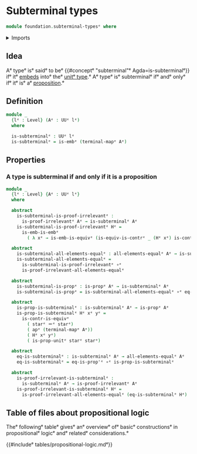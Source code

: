 # Subterminal types

```agda
module foundation.subterminal-typesᵉ where
```

<details><summary>Imports</summary>

```agda
open import foundation.action-on-identifications-functionsᵉ
open import foundation.unit-typeᵉ
open import foundation.universe-levelsᵉ

open import foundation-core.contractible-typesᵉ
open import foundation-core.embeddingsᵉ
open import foundation-core.equivalencesᵉ
open import foundation-core.function-typesᵉ
open import foundation-core.identity-typesᵉ
open import foundation-core.propositionsᵉ
```

</details>

## Idea

Aᵉ typeᵉ isᵉ saidᵉ to beᵉ {{#conceptᵉ "subterminal"ᵉ Agda=is-subterminalᵉ}} ifᵉ itᵉ
[embeds](foundation-core.embeddings.mdᵉ) intoᵉ theᵉ
[unitᵉ type](foundation.unit-type.md).ᵉ Aᵉ typeᵉ isᵉ subterminalᵉ ifᵉ andᵉ onlyᵉ ifᵉ itᵉ isᵉ
aᵉ [proposition](foundation-core.propositions.md).ᵉ

## Definition

```agda
module _
  {lᵉ : Level} (Aᵉ : UUᵉ lᵉ)
  where

  is-subterminalᵉ : UUᵉ lᵉ
  is-subterminalᵉ = is-embᵉ (terminal-mapᵉ Aᵉ)
```

## Properties

### A type is subterminal if and only if it is a proposition

```agda
module _
  {lᵉ : Level} {Aᵉ : UUᵉ lᵉ}
  where

  abstract
    is-subterminal-is-proof-irrelevantᵉ :
      is-proof-irrelevantᵉ Aᵉ → is-subterminalᵉ Aᵉ
    is-subterminal-is-proof-irrelevantᵉ Hᵉ =
      is-emb-is-embᵉ
        ( λ xᵉ → is-emb-is-equivᵉ (is-equiv-is-contrᵉ _ (Hᵉ xᵉ) is-contr-unitᵉ))

  abstract
    is-subterminal-all-elements-equalᵉ : all-elements-equalᵉ Aᵉ → is-subterminalᵉ Aᵉ
    is-subterminal-all-elements-equalᵉ =
      is-subterminal-is-proof-irrelevantᵉ ∘ᵉ
      is-proof-irrelevant-all-elements-equalᵉ

  abstract
    is-subterminal-is-propᵉ : is-propᵉ Aᵉ → is-subterminalᵉ Aᵉ
    is-subterminal-is-propᵉ = is-subterminal-all-elements-equalᵉ ∘ᵉ eq-is-prop'ᵉ

  abstract
    is-prop-is-subterminalᵉ : is-subterminalᵉ Aᵉ → is-propᵉ Aᵉ
    is-prop-is-subterminalᵉ Hᵉ xᵉ yᵉ =
      is-contr-is-equivᵉ
        ( starᵉ ＝ᵉ starᵉ)
        ( apᵉ (terminal-mapᵉ Aᵉ))
        ( Hᵉ xᵉ yᵉ)
        ( is-prop-unitᵉ starᵉ starᵉ)

  abstract
    eq-is-subterminalᵉ : is-subterminalᵉ Aᵉ → all-elements-equalᵉ Aᵉ
    eq-is-subterminalᵉ = eq-is-prop'ᵉ ∘ᵉ is-prop-is-subterminalᵉ

  abstract
    is-proof-irrelevant-is-subterminalᵉ :
      is-subterminalᵉ Aᵉ → is-proof-irrelevantᵉ Aᵉ
    is-proof-irrelevant-is-subterminalᵉ Hᵉ =
      is-proof-irrelevant-all-elements-equalᵉ (eq-is-subterminalᵉ Hᵉ)
```

## Table of files about propositional logic

Theᵉ followingᵉ tableᵉ givesᵉ anᵉ overviewᵉ ofᵉ basicᵉ constructionsᵉ in propositionalᵉ
logicᵉ andᵉ relatedᵉ considerations.ᵉ

{{#includeᵉ tables/propositional-logic.mdᵉ}}